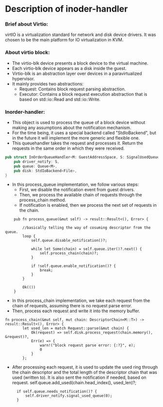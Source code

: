 # Description of inoder-handler

### Brief about Virtio:  
virtIO is a virtualization standard for network and disk device drivers. It was chosen to be the main platform for IO virtualization in KVM.

### About virtio block:
- The virtio-blk device presents a block device to the virtual machine.
- Each virtio-blk device appears as a disk inside the guest.
- Virtio-blk is an abstraction layer over devices in a paravirtualized hypervisor.
- It mainly provides two abstractions:
  - Request: Contains block request parsing abstraction.
  - Executor: Contains a block request execution abstraction that is based on std::io::Read and std::io::Write.

### Inorder-handler: 

- This object is used to process the queue of a block device without making any assumptions about the notification mechanism.
- For the time being, it uses a special backend called "StdIoBackend", but in the future it will implement the more generic and flexible one.
- This queuehandler takes the request and processes it. Return the requests in the same order in which they were received.
```rs
pub struct InOrderQueueHandler<M: GuestAddressSpace, S: SignalUsedQueue> {
    pub driver_notify: S,
    pub queue: Queue<M>,
    pub disk: StdIoBackend<File>,
}
```

- In this process_queue implementation, we follow various steps:
  - First, we disable the notification event from guest drivers.  
  - Then, we process the available chain of requests through the process_chain method.  
  - If notification is enabled, then we process the next set of requests in the chain.  

```
    pub fn process_queue(&mut self) -> result::Result<(), Error> {
        
        //basically telling the way of cosuming descriptor from the queue.
        loop {
            self.queue.disable_notification()?;

            while let Some(chain) = self.queue.iter()?.next() {
                self.process_chain(chain)?;
            }

            if !self.queue.enable_notification()? {
                break;
            }
        }

        Ok(())
    }
```


- In this process_chain implementation, we take each request from the chain of requests, assuming there is no request parse error.
- Then, process each request and write it into the memory buffer.
```
fn process_chain(&mut self, mut chain: DescriptorChain<M::T>) -> result::Result<(), Error> {
        let used_len = match Request::parse(&mut chain) {
            Ok(request) => self.disk.process_request(chain.memory(), &request)?,
            Err(e) => {
                warn!("block request parse error: {:?}", e);
                0
            }
        };
```

- After processing each request, it is used to update the used ring through the chain descriptor and the total length of the descriptor chain that was used (written to). It is also sent the notification if needed, based on request.
self.queue.add_used(chain.head_index(), used_len)?;

        if self.queue.needs_notification()? {
            self.driver_notify.signal_used_queue(0);
        }
```
